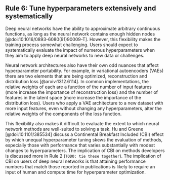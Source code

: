 ## Rule 6: Tune hyperparameters extensively and systematically

Deep neural networks have the ability to approximate arbitrary continuous functions, as long as the neural network contains enough hidden nodes [@doi:10.1016/0893-6080(91)90009-T].
However, this flexibility makes the training process somewhat challenging.
Users should expect to systematically evaluate the impact of numerous hyperparameters when they aim to apply deep neural networks to new data or challenges.

Neural network architectures also have their own odd nuances that affect hyperparameter portability.
For example, in variational autoencoders (VAEs) there are two elements that are being optimized, reconstruction and distribution loss [@arxiv:1312.6114].
In common implementations, the relative weights of each are a function of the number of input features (more increase the importance of reconstruction loss) and the number of features in the latent space (more increase the importance of the distribution loss).
Users who apply a VAE architecture to a new dataset with more input features, even without changing any hyperparameters, alter the relative weights of the components of the loss function.

This flexibility also makes it difficult to evaluate the extent to which neural network methods are well-suited to solving a task.
Hu and Greene [@doi:10.1101/385534] discuss a Continental Breakfast Included (CBI) effect by which unequal hyperparameter tuning skews the evaluation of methods, especially those with performance that varies substantially with modest changes to hyperparameters.
The implication of CBI on methods developers is discussed more in Rule 2 (`TODO: tie these together`).
The implication of CBI on users of deep neural networks is that attaining performance numbers that match those reported in publications is likely to require an input of human and compute time for hyperparameter optimization.
